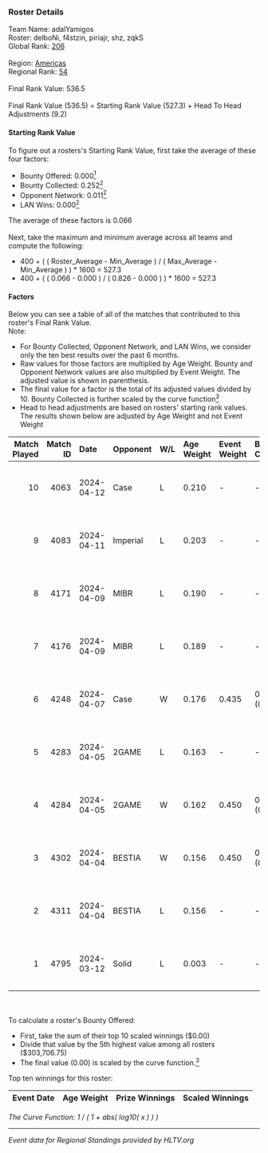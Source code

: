 ### Roster Details<br />
Team Name: adalYamigos<br />
Roster: delboNi, f4stzin, piriajr, shz, zqkS<br />
Global Rank: [206](../standings_global.md)<br />
<br />
Region: [Americas]( ../standings_americas.md)<br />
Regional Rank: [54]( ../standings_americas.md)<br />
<br />
Final Rank Value:  536.5<br />
<br />
Final Rank Value (536.5) = Starting Rank Value (527.3) + Head To Head Adjustments (9.2)<br />

#### Starting Rank Value<br />
To figure out a rosters's Starting Rank Value, first take the average of these four factors:<br />
- Bounty Offered: 0.000[<sup>1</sup>](#table2)
- Bounty Collected: 0.252[<sup>2</sup>](#table1)
- Opponent Network: 0.011[<sup>2</sup>](#table1)
- LAN Wins: 0.000[<sup>2</sup>](#table1)

The average of these factors is 0.066<br />
<br />
Next, take the maximum and minimum average across all teams and compute the following:<br />
- 400 + ( ( Roster_Average - Min_Average ) / ( Max_Average - Min_Average ) ) * 1600 = 527.3
- 400 + ( ( 0.066 - 0.000 ) / ( 0.826 - 0.000 ) ) * 1600 = 527.3


#### Factors<br />
Below you can see a table of all of the matches that contributed to this roster's Final Rank Value.<br />
Note:<br />

- For Bounty Collected, Opponent Network, and LAN Wins, we consider only the ten best results over the past 6 months.
- Raw values for those factors are multiplied by Age Weight. Bounty and Opponent Network values are also multiplied by Event Weight. The adjusted value is shown in parenthesis.
- The final value for a factor is the total of its adjusted values divided by 10. Bounty Collected is further scaled by the curve function[<sup>3</sup>](#curveFunction)
- Head to head adjustments are based on rosters' starting rank values. The results shown below are adjusted by Age Weight and not Event Weight
<span id="table1"></span><br />


| Match Played | Match ID | Date       | Opponent | W/L | Age Weight | Event Weight | Bounty Collected | Opponent Network | LAN Wins  | H2H Adj. | Roster                               |
| -: | -: | :- | :- | :- | :- | :- | :- | :- | :- | -: | :- |
|           10 |     4063 | 2024-04-12 | Case     | L   | 0.210      | -            | -                | -                | -         |    -0.61 | delboNi, f4stzin, piriajr, shz, zqkS |
|            9 |     4083 | 2024-04-11 | Imperial | L   | 0.203      | -            | -                | -                | -         |    -0.32 | delboNi, f4stzin, piriajr, shz, zqkS |
|            8 |     4171 | 2024-04-09 | MIBR     | L   | 0.190      | -            | -                | -                | -         |    -0.05 | delboNi, f4stzin, piriajr, shz, zqkS |
|            7 |     4176 | 2024-04-09 | MIBR     | L   | 0.189      | -            | -                | -                | -         |    -0.05 | delboNi, f4stzin, piriajr, shz, zqkS |
|            6 |     4248 | 2024-04-07 | Case     | W   | 0.176      | 0.435        | 0.039 (0.003)    | 0.727 (0.056)    | 0 (0.000) |     5.06 | delboNi, f4stzin, piriajr, shz, zqkS |
|            5 |     4283 | 2024-04-05 | 2GAME    | L   | 0.163      | -            | -                | -                | -         |    -2.04 | delboNi, f4stzin, piriajr, shz, zqkS |
|            4 |     4284 | 2024-04-05 | 2GAME    | W   | 0.162      | 0.450        | 0.002 (0.000)    | 0.012 (0.001)    | 0 (0.000) |     3.11 | delboNi, f4stzin, piriajr, shz, zqkS |
|            3 |     4302 | 2024-04-04 | BESTIA   | W   | 0.156      | 0.450        | 0.107 (0.008)    | 0.807 (0.057)    | 0 (0.000) |     4.51 | delboNi, f4stzin, piriajr, shz, zqkS |
|            2 |     4311 | 2024-04-04 | BESTIA   | L   | 0.156      | -            | -                | -                | -         |    -0.41 | delboNi, f4stzin, piriajr, shz, zqkS |
|            1 |     4795 | 2024-03-12 | Solid    | L   | 0.003      | -            | -                | -                | -         |    -0.03 | delboNi, f4stzin, piriajr, shz, zqkS |

<br />
<span id="table2"></span><br />
To calculate a roster's Bounty Offered:<br />

- First, take the sum of their top 10 scaled winnings ($0.00)
- Divide that value by the 5th highest value among all rosters ($303,706.75)
- The final value (0.00) is scaled by the curve function.[<sup>3</sup>](#curveFunction)

Top ten winnings for this roster:<br />

| Event Date | Age Weight | Prize Winnings | Scaled Winnings |
| :- | -: | :- | :- |


<span id="curveFunction"></span>_The Curve Function: 1 / ( 1 + abs( log10( x ) ) )_<br />

---
_Event data for Regional Standings provided by HLTV.org_<br />
